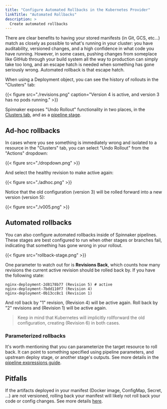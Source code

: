 ```yaml
---
title: "Configure Automated Rollbacks in the Kubernetes Provider"
linkTitle: "Automated Rollbacks"
description: >
  Create automated rollbacks
---
```


There are clear benefits to having your stored manifests (in Git, GCS, etc...)
match as closely as possible to what's running in your cluster: you have
auditability, versioned changes, and a high confidence in what code you have
running. However, in some cases, pushing changes from someplace like GitHub
through your build system all the way to production can simply take too long, and
an escape hatch is needed when something has gone seriously wrong. Automated
rollback is that escape hatch.

When using a Deployment object, you can see the history of rollouts in the
"Clusters" tab:

{{< figure src="./revisions.png" caption="Version 4 is active, and version 3 has no pods running." >}}

Spinnaker exposes "Undo Rollout" functionality in two places, in the [Clusters
tab](#ad-hoc-rollbacks), and as a [pipeline stage](#automated-rollbacks).

## Ad-hoc rollbacks

In cases where you see something is immediately wrong and isolated to a
resource in the "Clusters" tab, you can select "Undo Rollout" from the
"Actions" dropdown:

{{< figure src="./dropdown.png" >}}

And select the healthy revision to make active again:

{{< figure src="./adhoc.png" >}}

Notice that the old configuration (version 3) will be rolled forward into a
new version (version 5):

{{< figure src="./v005.png" >}}

## Automated rollbacks

You can also configure automated rollbacks inside of Spinnaker pipelines. These
stages are best configured to run when other stages or branches fail,
indicating that something has gone wrong in your rollout.

{{< figure src="rollback-stage.png" >}}

One parameter to watch out for is __Revisions Back__, which counts how many
revisions the current active revision should be rolled back by. If you have the
following state:

```
nginx-deployment-2d8178b77 (Revision 5) # active
nginx-deployment-7bdd110f7 (Revision 4)
nginx-deployment-0b13cc8c1 (Revision 1)
```

And roll back by "1" revision, (Revision 4) will be active again. Roll back by
"2" revisions and (Revision 1) will be active again.

> Keep in mind that Kubernetes will implicitly rollforward the old
> configuration, creating (Revision 6) in both cases.

### Parameterized rollbacks

It's worth mentioning that you can parameterize the target resource to
roll back. It can point to something specified using pipeline parameters, and
upstream deploy stage, or another stage's outputs. See more details in the
[pipeline expressions guide](/docs/v1/guides/user/pipeline-expressions).

## Pitfalls

If the artifacts deployed in your manifest (Docker image, ConfigMap, Secret,
...) are not versioned, rolling back your manifest will likely not roll back
your code or config changes. See more details
[here](/docs/v1/guides/user/kubernetes-v2/best-practices#version-your-configmaps-and-secrets).

